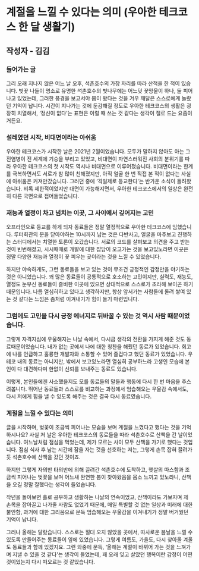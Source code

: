 # 계절을 느낄 수 있다는 의미 (우아한 테크코스 한 달 생활기)
## 작성자 - 김김

### 들어가는 글

그리 오래 지나지 않은 어느 날 오후, 석촌호수의 가장 자리를 따라 산책을 한 적이 있습니다. 벚꽃 나들이 명소로 유명한 석촌호수의 벚나무에는 어느덧 꽃망울이 하나, 둘 피어나고 있었는데, 그러한 풍경을 보고서야 봄이 왔다는 것을 겨우 깨달은 스스로에게 놀랐던 기억이 납니다. 시간이 지나가는 것에 둔감해질 정도로 우아한 테크코스의 생활은 굉장히 치열해서, ‘정신이 없다'는 표현은 이럴 때 쓰는 것 같다는 생각이 절로 드는 요즘이거든요.

### 설레였던 시작, 비대면이라는 아쉬움

우아한 테크코스가 시작한 날은 2021년 2월이었습니다. 모두가 말하지 않아도 아는 그 전염병이 전 세계에 기승을 부리고 있었고, 비대면이 자연스러워진 사회의 분위기를 따라 우아한 테크코스의 첫 시작도 역시나 비대면으로 이루어졌습니다. 비대면이라는 한계를 극복하면서도 서로가 참 많이 친해졌지만, 아직 얼굴 한 번 직접 본 적이 없다는 사실에 아쉬움은 커져만갔습니다. 그러던 중에 ‘격일제로 등교한다'는 반가운 소식이 들려왔습니다. 비록 제한적이었지만 대면이 가능해지면서, 우아한 테크코스에서의 일상은 완전히 다른 국면으로 접어들었습니다.

### 재능과 열정이 차고 넘치는 이곳, 그 사이에서 깊어지는 고민

오프라인으로 등교를 하게 되자 동료들은 정말 열정적으로 우아한 테크코스에 임했습니다. 루터회관의 문을 닫아야하는 10시까지 남는 것은 다반사고, 얼굴을 마주보고 진행하는 스터디에서는 치열한 토론이 오갔습니다. 서로의 코드를 살펴보고 의견을 주고 받는 것이 빈번해졌고, 시시때때로 개발에 대한 잡담이 오고가는 것을 보고있노라면 이곳은 정말 다양한 재능과 열정이 꽃 피우는 곳이라는 것을 느낄 수 있었습니다.

하지만 야속하게도, 그런 동료들을 보고 있는 것이 무조건 긍정적인 감정만을 야기하는 것은 아니었습니다. 꽤 많은 동료들이 공통적으로 호소하는 고민이지만, 실력도, 재능도, 열정도 눈부신 동료들이 즐비한 이곳에 있으면 상대적으로 스스로가 초라해 보이곤 하기 때문입니다. 나름 열심히하고 있다고 생각하지만, 항상 앞서가는 사람들에 둘려 쌓여 있는 것 같다는 느낌은 좀처럼 이겨내기가 힘이 들기 마련입니다.

### 그럼에도 고민을 다시 긍정 에너지로 뒤바꿀 수 있는 것 역시 사람 때문이었습니다.

그렇게 자격지심에 우울해지는 나날 속에서, 다시금 생각의 전환을 가지게 해준 것도 동료때문이었습니다. 내가 없는 곳에서 나에 대한 칭찬을 해줬던 동료가 있었습니다. 회고에 나를 언급하고 훌륭한 개발자와 소통할 수 있어 즐겁다고 했던 동료가 있었습니다. 우테코 내의 동료는 아니지만, 밖에서 보고있노라면  열심히 공부하느라 고생인 모습에 본인이 다 대견하다며 한없이 신뢰를 보내주는 동료도 있습니다.

이렇게, 본인들에겐 사소했을지도 모를 동료들의 말들과 행동에 다시 한 번 마음을 추스려봅니다. 뛰어난 동료들과 스스로를 비교하는 과정에서 엄습해오는 우울감 속에서도, 다시 저에게 힘을 낼 수 있도록 해주는 것은 결국 다시 동료였습니다.

### 계절을 느낄 수 있다는 의미

글을 시작하며, 벚꽃이 조금씩 피어나는 모습을 보며 계절을 느꼈다고 했다는 것을 기억하시나요? 사실 저 날은 우아한 테크코스의 동료들을 따라 석촌호수로 산책을 간 날이었습니다. 여느날처럼 점심을 먹었는데, 제가 모르는 사이 모두 산책을 가기로 했다는 것입니다. 점심 식사 후 남는 시간에 잠을 자는 것을 선호하는 저는, 그렇게 손목 잡혀 끌려가듯 석촌호수에 산책을 갔던 것이죠.

하지만 그렇게 자의반 타의반에 의해 끌려간 석촌호수에 도착하고, 햇살의 따스함과 조금씩 피어나는 벚꽃을 보며 어느새 완연한 봄이 찾아왔음을 몸소 느끼고 있노라니, 산책을 오길 정말 잘했다는 생각이 들었습니다.

작년을 돌아보면 홀로 공부하고 생활하는 나날의 연속이었고, 산책이라도 가보자며 제 손목을 잡아끌고 나가줄 사람도 없었기 때문에, 매일 특별할 것 없는 일상과 미래에 대한 불안함, 과거에 대한 그리움으로 문득 엄습해오는 우울감을 이겨내기가 정말 버거웠던 기억이 납니다.

그러나 올해는 달랐습니다. 스스로는 절대 오지 않았을 곳에서, 따사로운 봄날을 느낄 수 있도록 만들어주는 동료들이 옆에 있었습니다. 그렇게 여름도, 가을도, 다시 찾아올 겨울도 동료들과 함께 있겠지요. 그런 와중에 문득, ‘올해는 계절이 바뀌어 가는 것을 느껴가며 지낼 수 있을 것 같다'는 생각이 들었는데, 꽤 오래 잊고 살았던 행복이란 감정이 어떤 것이었는지 다시 떠오르는 것 같았습니다.
